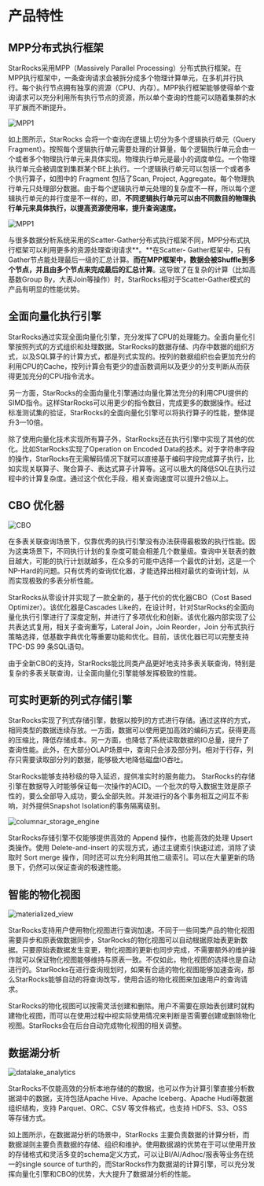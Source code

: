 # 产品特性

## MPP分布式执行框架

StarRocks采用MPP（Massively Parallel Processing）分布式执行框架。在MPP执行框架中，一条查询请求会被拆分成多个物理计算单元，在多机并行执行。每个执行节点拥有独享的资源（CPU、内存）。MPP执行框架能够使得单个查询请求可以充分利用所有执行节点的资源，所以单个查询的性能可以随着集群的水平扩展而不断提升。

![MPP1](../assets/1.2-3.png)

如上图所示，StarRocks 会将一个查询在逻辑上切分为多个逻辑执行单元（Query Fragment）。按照每个逻辑执行单元需要处理的计算量，每个逻辑执行单元会由一个或者多个物理执行单元来具体实现。物理执行单元是最小的调度单位。一个物理执行单元会被调度到集群某个BE上执行。一个逻辑执行单元可以包括一个或者多个执行算子，如图中的 Fragment 包括了Scan, Project, Aggregate。每个物理执行单元只处理部分数据。由于每个逻辑执行单元处理的复杂度不一样，所以每个逻辑执行单元的并行度是不一样的，即，**不同逻辑执行单元可以由不同数目的物理执行单元来具体执行，以提高资源使用率，提升查询速度。**

![MPP1](../assets/1.2-4.png)

与很多数据分析系统采用的Scatter-Gather分布式执行框架不同，MPP分布式执行框架可以利用更多的资源处理查询请求**。**在Scatter- Gather框架中，只有Gather节点能处理最后一级的汇总计算。**而在MPP框架中，数据会被Shuffle到多个节点，并且由多个节点来完成最后的汇总计算**。这导致了在复杂的计算（比如高基数Group By，大表Join等操作）时，StarRocks相对于Scatter-Gather模式的产品有明显的性能优势。

## 全面向量化执行引擎

StarRocks通过实现全面向量化引擎，充分发挥了CPU的处理能力。全面向量化引擎按照列式的方式组织和处理数据。StarRocks的数据存储、内存中数据的组织方式，以及SQL算子的计算方式，都是列式实现的。按列的数据组织也会更加充分的利用CPU的Cache，按列计算会有更少的虚函数调用以及更少的分支判断从而获得更加充分的CPU指令流水。

另一方面，StarRocks的全面向量化引擎通过向量化算法充分的利用CPU提供的SIMD指令。这样StarRocks可以用更少的指令数目，完成更多的数据操作。经过标准测试集的验证，StarRocks的全面向量化引擎可以将执行算子的性能，整体提升3—10倍。

除了使用向量化技术实现所有算子外，StarRocks还在执行引擎中实现了其他的优化。比如StarRocks实现了Operation on Encoded Data的技术。对于字符串字段的操作，StarRocks在无需解码情况下就可以直接基于编码字段完成算子执行，比如实现关联算子、聚合算子、表达式算子计算等。这可以极大的降低SQL在执行过程中的计算复杂度。通过这个优化手段，相关查询速度可以提升2倍以上。

## CBO 优化器

![CBO](../assets/1.2-5.png)

在多表关联查询场景下，仅靠优秀的执行引擎没有办法获得最极致的执行性能。因为这类场景下，不同执行计划的复杂度可能会相差几个数量级。查询中关联表的数目越大，可能的执行计划就越多，在众多的可能中选择一个最优的计划，这是一个NP-Hard的问题。只有优秀的查询优化器，才能选择出相对最优的查询计划，从而实现极致的多表分析性能。

StarRocks从零设计并实现了一款全新的，基于代价的优化器CBO（Cost Based Optimizer）。该优化器是Cascades Like的，在设计时，针对StarRocks的全面向量化执行引擎进行了深度定制，并进行了多项优化和创新。该优化器内部实现了公共表达式复用，相关子查询重写，Lateral Join，Join Reorder，Join 分布式执行策略选择，低基数字典优化等重要功能和优化。目前，该优化器已可以完整支持 TPC-DS 99 条SQL语句。

由于全新CBO的支持，StarRocks能比同类产品更好地支持多表关联查询，特别是复杂的多表关联查询，让全面向量化引擎能够发挥极致的性能。

## 可实时更新的列式存储引擎

StarRocks实现了列式存储引擎，数据以按列的方式进行存储。通过这样的方式，相同类型的数据连续存放。一方面，数据可以使用更加高效的编码方式，获得更高的压缩比，降低存储成本。另一方面，也降低了系统读取数据的IO总量，提升了查询性能。此外，在大部分OLAP场景中，查询只会涉及部分列。相对于行存，列存只需要读取部分列的数据，能够极大地降低磁盘IO吞吐。

StarRocks能够支持秒级的导入延迟，提供准实时的服务能力。 StarRocks的存储引擎在数据导入时能够保证每一次操作的ACID。一个批次的导入数据生效是原子性的，要么全部导入成功，要么全部失败。并发进行的各个事务相互之间互不影响，对外提供Snapshot Isolation的事务隔离级别。

![columnar_storage_engine](../assets/1.2-6.png)

StarRocks存储引擎不仅能够提供高效的 Append 操作，也能高效的处理 Upsert 类操作。使用 Delete-and-insert 的实现方式，通过主键索引快速过滤，消除了读取时 Sort merge 操作，同时还可以充分利用其他二级索引。可以在大量更新的场景下，仍然可以保证查询的极速性能。

## 智能的物化视图

![materialized_view](../assets/1.2-7.png)

StarRocks支持用户使用物化视图进行查询加速。不同于一些同类产品的物化视图需要异步和原表做数据同步，StarRocks的物化视图可以自动根据原始表更新数据。只要原始表数据发生变更，物化视图的更新也同步完成，不需要额外的维护操作就可以保证物化视图能够维持与原表一致。不仅如此，物化视图的选择也是自动进行的。StarRocks在进行查询规划时，如果有合适的物化视图能够加速查询，那么StarRocks能够自动的将查询改写，使用合适的物化视图来加速用户的查询请求。

StarRocks的物化视图可以按需灵活创建和删除。用户不需要在原始表创建时就构建物化视图，而可以在使用过程中视实际使用情况来判断是否需要创建或删除物化视图。StarRocks会在后台自动完成物化视图的相关调整。

## 数据湖分析

![datalake_analytics](../assets/1.2-8.png)

StarRocks不仅能高效的分析本地存储的的数据，也可以作为计算引擎直接分析数据湖中的数据，支持包括Apache Hive、Apache Iceberg、Apache Hudi等数据组织结构，支持 Parquet、ORC、CSV 等文件格式，也支持 HDFS、S3、OSS 等存储方式。

如上图所示，在数据湖分析的场景中，StarRocks 主要负责数据的计算分析，而数据湖则主要负责数据的存储、组织和维护。使用数据湖的优势在于可以使用开放的存储格式和灵活多变的schema定义方式，可以让BI/AI/Adhoc/报表等业务在统一的single source of turth的，而StarRocks作为数据湖的计算引擎，可以充分发挥向量化引擎和CBO的优势，大大提升了数据湖分析的性能。
